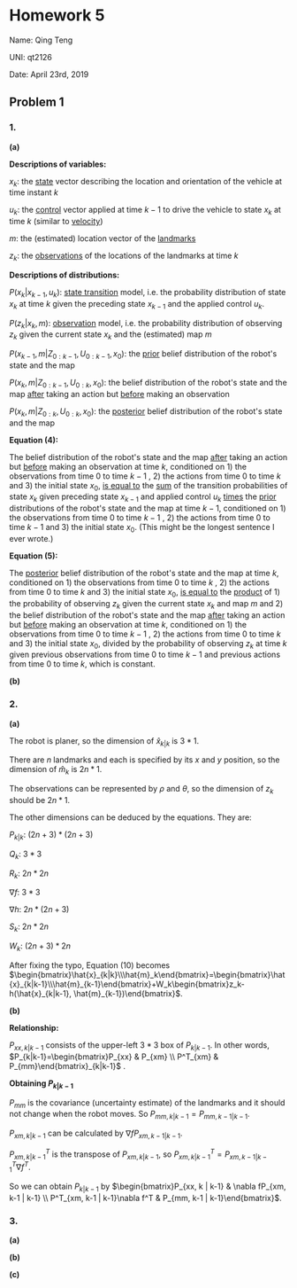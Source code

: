 # Homework 5

Name: Qing Teng

UNI: qt2126

Date: April 23rd, 2019

## Problem 1

### 1.

**(a)**

**Descriptions of variables:**

$x_k$: the <u>state</u> vector describing the location and orientation of the vehicle at time instant $k$

$u_k$: the <u>control</u> vector applied at time $k-1$ to drive the vehicle to state $x_k$ at time $k$ (similar to <u>velocity</u>)

$m$: the (estimated) location vector of the <u>landmarks</u>

$z_k$: the <u>observations</u> of the locations of the landmarks at time $k$

**Descriptions of distributions:**

$P(x_k|x_{k-1}, u_k)$: <u>state transition</u> model, i.e. the probability distribution of state $x_k$ at time $k$ given the preceding state $x_{k-1}$ and the applied control $u_k$.

$P(z_k|x_k, m)$: <u>observation</u> model, i.e. the probability distribution of observing $z_k$ given the current state $x_k$ and the (estimated) map $m$

$P(x_{k-1}, m|Z_{0:k-1}, U_{0:k-1}, x_0)$: the <u>prior</u> belief distribution of the robot's state and the map

$P(x_k, m|Z_{0:k-1}, U_{0:k}, x_0)$: the belief distribution of the robot's state and the map <u>after</u> taking an action but <u>before</u> making an observation

$P(x_k, m|Z_{0:k}, U_{0:k}, x_0)$: the <u>posterior</u> belief distribution of the robot's state and the map

**Equation (4):**

The belief distribution of the robot's state and the map <u>after</u> taking an action but <u>before</u> making an observation at time $k$, conditioned on 1) the observations from time $0$ to time $k-1$ , 2) the actions from time $0$ to time $k$ and 3) the initial state $x_0$, <u>is equal to</u> the <u>sum</u> of the transition probabilities of state $x_k$ given preceding state $x_{k-1}$ and applied control $u_k$ <u>times</u> the <u>prior</u> distributions of the robot's state and the map at time $k-1$, conditioned on 1) the observations from time $0$ to time $k-1$ , 2) the actions from time $0$ to time $k-1$ and 3) the initial state $x_0$. (This might be the longest sentence I ever wrote.)

**Equation (5):**

The <u>posterior</u> belief distribution of the robot's state and the map at time $k$, conditioned on 1) the observations from time $0$ to time $k$ , 2) the actions from time $0$ to time $k$ and 3) the initial state $x_0$, <u>is equal to</u> the <u>product</u> of 1) the probability of observing $z_k$ given the current state $x_k$ and map $m$ and 2) the belief distribution of the robot's state and the map <u>after</u> taking an action but <u>before</u> making an observation at time $k$, conditioned on 1) the observations from time $0$ to time $k-1$ , 2) the actions from time $0$ to time $k$ and 3) the initial state $x_0$, divided by the probability of observing $z_k$ at time $k$ given previous observations from time $0$ to time $k-1$ and previous actions from time $0$ to time $k$, which is constant.

**(b)**



### 2.

**(a)**

The robot is planer, so the dimension of $\hat{x}_{k|k}$ is $3*1$.

There are $n$ landmarks and each is specified by its $x$ and $y$ position, so the dimension of $\hat{m}_k$ is $2n*1$.

The observations can be represented by $\rho$ and $\theta$, so the dimension of $z_k$ should be $2n * 1$.

The other dimensions can be deduced by the equations. They are:

$P_{k|k}$: $(2n+3) * (2n+3)$

$Q_k$: $3 * 3$

$R_k$: $2n * 2n$

$\nabla f$: $3 * 3$

$\nabla h$: $2n * (2n+3)$

$S_k$: $2n * 2n$

$W_k$: $(2n+3) * 2n$

After fixing the typo, Equation (10) becomes $\begin{bmatrix}\hat{x}_{k|k}\\\hat{m}_k\end{bmatrix}=\begin{bmatrix}\hat{x}_{k|k-1}\\\hat{m}_{k-1}\end{bmatrix}+W_k\begin{bmatrix}z_k-h(\hat{x}_{k|k-1}, \hat{m}_{k-1})\end{bmatrix}$.

**(b)**

**Relationship:**

$P_{xx, k|k-1}$ consists of the upper-left $3*3$ box of $P_{k|k-1}$. In other words, $P_{k|k-1}=\begin{bmatrix}P_{xx} & P_{xm} \\ P^T_{xm} & P_{mm}\end{bmatrix}_{k|k-1}$ .

**Obtaining $P_{k|k-1}$**

$P_{mm}$ is the covariance (uncertainty estimate) of the landmarks and it should not change when the robot moves. So $P_{mm, k | k-1} = P_{mm, k-1 | k-1}$.

$P_{xm, k|k-1}$ can be calculated by $\nabla fP_{xm, k-1 | k-1}$.

$P^T_{xm, k|k-1}$ is the transpose of $P_{xm, k|k-1}$, so $P^T_{xm, k|k-1}=P^T_{xm, k-1 | k-1}\nabla f^T$.

So we can obtain $P_{k|k-1}$ by $\begin{bmatrix}P_{xx, k | k-1} & \nabla fP_{xm, k-1 | k-1} \\ P^T_{xm, k-1 | k-1}\nabla f^T & P_{mm, k-1 | k-1}\end{bmatrix}$.

### 3.

**(a)**

**(b)**

**(c)**